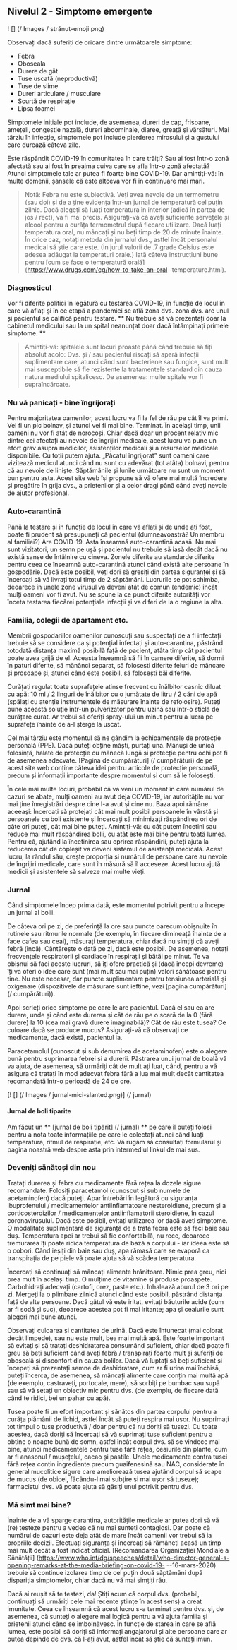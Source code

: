 ## Nivelul 2 - Simptome emergente

! [] (/ Images / strănut-emoji.png)

Observați dacă suferiți de oricare dintre următoarele simptome:

* Febra
* Oboseala
* Durere de gât
* Tuse uscată (neproductivă)
* Tuse de slime
* Dureri articulare / musculare
* Scurtă de respirație
* Lipsa foamei

Simptomele inițiale pot include, de asemenea, dureri de cap, frisoane, amețeli, congestie nazală, dureri abdominale, diaree, greață și vărsături. Mai târziu în infecție, simptomele pot include pierderea mirosului și a gustului care durează câteva zile.

Este răspândit COVID-19 în comunitatea în care trăiți? Sau ai fost într-o zonă afectată sau ai fost în preajma cuiva care se afla într-o zonă afectată? Atunci simptomele tale ar putea fi foarte bine COVID-19. Dar amintiți-vă: în multe domenii, șansele că este altceva vor fi în continuare mai mari.

> Notă: Febra nu este subiectivă. Veți avea nevoie de un termometru (sau doi) și de a ține evidența într-un jurnal de temperatură cel puțin zilnic. Dacă alegeți să luați temperatura în interior (adică în partea de jos / rect), va fi mai precis. Asigurați-vă că aveți suficiente șervețele și alcool pentru a curăța termometrul după fiecare utilizare. Dacă luați temperatura oral, nu mâncați și nu beți timp de 20 de minute înainte. În orice caz, notați metoda din jurnalul dvs., astfel încât personalul medical să știe care este. (În jurul valorii de .7 grade Celsius este adesea adăugat la temperaturi orale.) Iată câteva instrucțiuni bune pentru [cum se face o temperatură orală] (https://www.drugs.com/cg/how-to-take-an-oral -temperature.html).

### Diagnosticul

Vor fi diferite politici în legătură cu testarea COVID-19, în funcție de locul în care vă aflați și în ce etapă a pandemiei se află zona dvs. zona dvs. are unul și pacientul se califică pentru testare. ** Nu trebuie să vă prezentați doar la cabinetul medicului sau la un spital neanunțat doar dacă întâmpinați primele simptome. **

> Amintiți-vă: spitalele sunt locuri proaste până când trebuie să fiți absolut acolo: Dvs. și / sau pacientul riscați să apară infecții suplimentare care, atunci când sunt bacteriene sau fungice, sunt mult mai susceptibile să fie rezistente la tratamentele standard din cauza natura mediului spitalicesc. De asemenea: multe spitale vor fi supraîncărcate.

### Nu vă panicați - bine îngrijorați

Pentru majoritatea oamenilor, acest lucru va fi la fel de rău pe cât îl va primi. Vei fi un pic bolnav, și atunci vei fi mai bine. Terminat. În același timp, unii oameni nu vor fi atât de norocoși. Chiar dacă doar un procent relativ mic dintre cei afectați au nevoie de îngrijiri medicale, acest lucru va pune un efort grav asupra medicilor, asistenților medicali și a resurselor medicale disponibile. Cu toții putem ajuta. „Păcatul îngrijorat” sunt oameni care vizitează medicul atunci când nu sunt cu adevărat (tot atâta) bolnavi, pentru că au nevoie de liniște. Săptămânile și lunile următoare nu sunt un moment bun pentru asta. Acest site web își propune să vă ofere mai multă încredere și pregătire în grija dvs., a prietenilor și a celor dragi până când aveți nevoie de ajutor profesional.

### Auto-carantină

Până la testare și în funcție de locul în care vă aflați și de unde ați fost, poate fi prudent să presupuneți că pacientul (dumneavoastră? Un membru al familiei?) Are COVID-19. Asta înseamnă auto-carantină acasă. Nu mai sunt vizitatori, un semn pe ușă și pacientul nu trebuie să iasă decât dacă nu există șanse de întâlnire cu cineva. Zonele diferite au standarde diferite pentru ceea ce înseamnă auto-carantină atunci când există alte persoane în gospodărie. Dacă este posibil, veți dori să greșiți din partea siguranței și să încercați să vă livrați totul timp de 2 săptămâni. Lucrurile se pot schimba, deoarece în unele zone virusul va deveni atât de comun (endemic) încât mulți oameni vor fi avut. Nu se spune la ce punct diferite autorități vor înceta testarea fiecărei potențiale infecții și va diferi de la o regiune la alta.

### Familia, colegii de apartament etc.

Membrii gospodariilor oamenilor cunoscuți sau suspectați de a fi infectați trebuie să se considere ca și potențial infectați și auto-carantina, păstrând totodată distanța maximă posibilă față de pacient, atâta timp cât pacientul poate avea grijă de el. Aceasta înseamnă să fii în camere diferite, să dormi în paturi diferite, să mănânci separat, să folosești diferite feluri de mâncare și prosoape și, atunci când este posibil, să folosești băi diferite.

Curățați regulat toate suprafețele atinse frecvent cu înălbitor casnic diluat cu apă: 10 ml / 2 linguri de înălbitor cu o jumătate de litru / 2 căni de apă (spălați cu atenție instrumentele de măsurare înainte de refolosire). Puteți pune această soluție într-un pulverizator pentru uzină sau într-o sticlă de curățare curat. Ar trebui să oferiți spray-ului un minut pentru a lucra pe suprafețe înainte de a-l șterge la uscat.

Cel mai târziu este momentul să ne gândim la echipamentele de protecție personală (PPE). Dacă puteți obține măști, purtați una. Mănuși de unică folosință, halate de protecție cu mânecă lungă și protecție pentru ochi pot fi de asemenea adecvate. [Pagina de cumpărături] (/ cumpărături) de pe acest site web conține câteva idei pentru articole de protecție personală, precum și informații importante despre momentul și cum să le folosești.

În cele mai multe locuri, probabil că va veni un moment în care numărul de cazuri se abate, mulți oameni au avut deja COVID-19, iar autoritățile nu vor mai ține înregistrări despre cine l-a avut și cine nu. Baza apoi rămâne aceeași: Încercați să protejați cât mai mult posibil persoanele în vârstă și persoanele cu boli existente și încercați să minimizați răspândirea ori de câte ori puteți, cât mai bine puteți. Amintiți-vă: cu cât putem încetini sau reduce mai mult răspândirea bolii, cu atât este mai bine pentru toată lumea. Pentru că, ajutând la încetinirea sau oprirea răspândirii, puteți ajuta la reducerea cât de copleșit va deveni sistemul de asistență medicală. Acest lucru, la rândul său, crește proporția și numărul de persoane care au nevoie de îngrijiri medicale, care sunt în măsură să îl acceseze. Acest lucru ajută medicii și asistentele să salveze mai multe vieți.

### Jurnal

Când simptomele încep prima dată, este momentul potrivit pentru a începe un jurnal al bolii.

De câteva ori pe zi, de preferință la ore sau puncte oarecum obișnuite în rutinele sau ritmurile normale (de exemplu, în fiecare dimineață înainte de a face cafea sau ceai), măsurați temperatura, chiar dacă nu simțiți că aveți febră (încă). Cântărește o dată pe zi, dacă este posibil. De asemenea, notați frecvențele respiratorii și cardiace în respirații și bătăi pe minut. Te va obișnui să faci aceste lucruri, să îți ofere practică și (dacă începi devreme) îți va oferi o idee care sunt (mai mult sau mai puțin) valori sănătoase pentru tine. Nu este necesar, dar puncte suplimentare pentru tensiunea arterială și oxigenare (dispozitivele de măsurare sunt ieftine, vezi [pagina cumpărături] (/ cumpărături)).

Apoi scrieți orice simptome pe care le are pacientul. Dacă el sau ea are durere, unde și când este durerea și cât de rău pe o scară de la 0 (fără durere) la 10 (cea mai gravă durere imaginabilă)? Cât de rău este tusea? Ce culoare dacă se produce mucus? Asigurați-vă că observați ce medicamente, dacă există, pacientul ia.

Paracetamolul (cunoscut și sub denumirea de acetaminofen) este o alegere bună pentru suprimarea febrei și a durerii. Păstrarea unui jurnal de boală vă va ajuta, de asemenea, să urmăriți cât de mult ați luat, când, pentru a vă asigura că tratați în mod adecvat febra fără a lua mai mult decât cantitatea recomandată într-o perioadă de 24 de ore.

[! [] (/ Images / jurnal-mici-slanted.png)] (/ jurnal)

#### Jurnal de boli tiparite

Am făcut un ** [jurnal de boli tipărit] (/ jurnal) ** pe care îl puteți folosi pentru a nota toate informațiile pe care le colectați atunci când luați temperatura, ritmul de respirație, etc. Vă rugăm să consultați formularul și pagina noastră web despre asta prin intermediul linkul de mai sus.

### Deveniți sănătoși din nou

Tratați durerea și febra cu medicamente fără rețea la dozele sigure recomandate. Folosiți paracetamol (cunoscut și sub numele de acetaminofen) dacă puteți. Apar întrebări în legătură cu siguranța ibuprofenului / medicamentelor antiinflamatoare nesteroidiene, precum și a corticosteroizilor / medicamentelor antiinflamatorii steroidiene, în cazul coronavirusului. Dacă este posibil, evitați utilizarea lor dacă aveți simptome. O modalitate suplimentară de siguranță de a trata febra este să faci baie sau duș. Temperatura apei ar trebui să fie confortabilă, nu rece, deoarece tremurarea îți poate ridica temperatura de bază a corpului - iar ideea este să o cobori. Când ieșiți din baie sau duș, apa rămasă care se evaporă ca transpirația de pe piele vă poate ajuta să vă scădea temperatura.

Încercați să continuați să mâncați alimente hrănitoare. Nimic prea greu, nici prea mult în același timp. O mulțime de vitamine și produse proaspete. Carbohidrați adecvați (cartofi, orez, paste etc.). Inhalează aburul de 3 ori pe zi. Mergeți la o plimbare zilnică atunci când este posibil, păstrând distanța față de alte persoane. Dacă gâtul vă este iritat, evitați băuturile acide (cum ar fi sodă și suc), deoarece acestea pot fi mai iritante; apa și ceaiurile sunt alegeri mai bune atunci.

Observați culoarea și cantitatea de urină. Dacă este întunecat (mai colorat decât limpede), sau nu este mult, bea mai multă apă. Este foarte important să evitați și să tratați deshidratarea consumând suficient, chiar dacă poate fi greu să beți suficient când aveți febră / transpirați foarte mult și suferiți de oboseală și disconfort din cauza bolilor. Dacă vă luptați să beți suficient și începeți să prezentați semne de deshidratare, cum ar fi urina mai închisă, puteți încerca, de asemenea, să mâncați alimente care conțin mai multă apă (de exemplu, castraveți, portocale, mere), să sorbiți pe bumbac sau supă sau să vă setați un obiectiv mic pentru dvs. (de exemplu, de fiecare dată când te ridici, bei un pahar cu apă).

Tusea poate fi un efort important și sănătos din partea corpului pentru a curăța plămânii de lichid, astfel încât să puteți respira mai ușor. Nu suprimați tot timpul o tuse productivă / doar pentru că nu doriți să tusezi. Cu toate acestea, dacă doriți să încercați să vă suprimați tuse suficient pentru a obține o noapte bună de somn, astfel încât corpul dvs. să se vindece mai bine, atunci medicamentele pentru tuse fără rețea, ceaiurile din plante, cum ar fi anasonul / mușețelul, cacao și pastile. Unele medicamente contra tusei fără rețea conțin ingrediente precum guaifenesină sau NAC, considerate în general mucolitice sigure care ameliorează tusea ajutând corpul să scape de mucus (de obicei, făcându-l mai subțire și mai ușor să tuseze); farmacistul dvs. vă poate ajuta să găsiți unul potrivit pentru dvs.

### Mă simt mai bine?

Înainte de a vă sparge carantina, autoritățile medicale ar putea dori să vă (re) testeze pentru a vedea că nu mai sunteți contagioși. Dar poate că numărul de cazuri este deja atât de mare încât oamenii vor trebui să ia propriile decizii. Efectuați siguranța și încercați să rămâneți acasă un timp mai mult decât a fost indicat oficial. [Recomandarea Organizației Mondiale a Sănătății] (https://www.who.int/dg/speeches/detail/who-director-general-s-opening-remarks-at-the-media-briefing-on-covid-19- --16-mars-2020) trebuie să continue izolarea timp de cel puțin două săptămâni după dispariția simptomelor, chiar dacă nu vă mai simțiți rău.

Dacă ai reușit să te testezi, da! Știți acum că corpul dvs. (probabil, continuați să urmăriți cele mai recente științe în acest sens) a creat imunitate. Ceea ce înseamnă că acest lucru s-a terminat pentru dvs. și, de asemenea, că sunteți o alegere mai logică pentru a vă ajuta familia și prietenii atunci când se îmbolnăvesc. În funcție de starea în care se află lumea, este posibil să doriți să informați angajatorul și alte persoane care ar putea depinde de dvs. că l-ați avut, astfel încât să știe că sunteți imun.